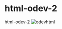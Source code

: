 # html-odev-2
html-odev-2
![odevhtml](https://user-images.githubusercontent.com/116654316/200312576-0f810381-80a2-4172-bec1-96d08d5939a4.png)
